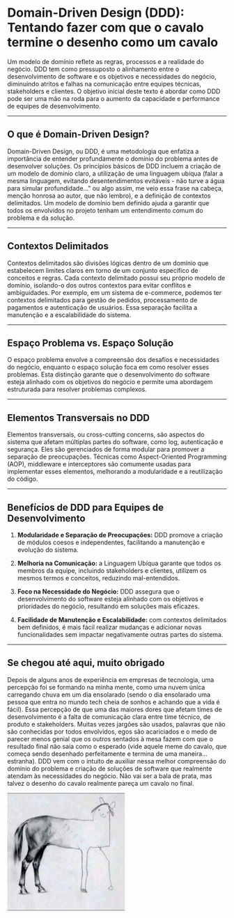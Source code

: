 # Domain-Driven Design (DDD): Tentando fazer com que o cavalo termine o desenho como um cavalo

Um modelo de domínio reflete as regras, processos e a realidade do negócio. DDD tem como pressuposto o alinhamento entre o desenvolvimento de software e os objetivos e necessidades do negócio, diminuindo atritos e falhas na comunicação entre equipes técnicas, stakeholders e clientes. O objetivo inicial deste texto é abordar como DDD pode ser uma mão na roda para o aumento da capacidade e performance de equipes de desenvolvimento.

---

## O que é Domain-Driven Design?

Domain-Driven Design, ou DDD, é uma metodologia que enfatiza a importância de entender profundamente o domínio do problema antes de desenvolver soluções. Os princípios básicos de DDD incluem a criação de um modelo de domínio claro, a utilização de uma linguagem ubíqua (falar a mesma linguagem, evitando desentendimentos evitáveis - não turve a água para simular profundidade..." ou algo assim, me veio essa frase na cabeça, menção honrosa ao autor, que não lembro), e a definição de contextos delimitados. Um modelo de domínio bem definido ajuda a garantir que todos os envolvidos no projeto tenham um entendimento comum do problema e da solução.

---

## Contextos Delimitados 

Contextos delimitados são divisões lógicas dentro de um domínio que estabelecem limites claros em torno de um conjunto específico de conceitos e regras. Cada contexto delimitado possui seu próprio modelo de domínio, isolando-o dos outros contextos para evitar conflitos e ambiguidades. Por exemplo, em um sistema de e-commerce, podemos ter contextos delimitados para gestão de pedidos, processamento de pagamentos e autenticação de usuários. Essa separação facilita a manutenção e a escalabilidade do sistema.

---

## Espaço Problema vs. Espaço Solução

O espaço problema envolve a compreensão dos desafios e necessidades do negócio, enquanto o espaço solução foca em como resolver esses problemas. Esta distinção garante que o desenvolvimento do software esteja alinhado com os objetivos do negócio e permite uma abordagem estruturada para resolver problemas complexos.

---

## Elementos Transversais no DDD

Elementos transversais, ou cross-cutting concerns, são aspectos do sistema que afetam múltiplas partes do software, como log, autenticação e segurança. Eles são gerenciados de forma modular para promover a separação de preocupações. Técnicas como Aspect-Oriented Programming (AOP), middleware e interceptores são comumente usadas para implementar esses elementos, melhorando a modularidade e a reutilização do código.

---

## Benefícios de DDD para Equipes de Desenvolvimento

1. **Modularidade e Separação de Preocupações:**  DDD promove a criação de módulos coesos e independentes, facilitando a manutenção e evolução do sistema.

2. **Melhoria na Comunicação:** a Linguagem Ubíqua garante que todos os membros da equipe, incluindo stakeholders e clientes, utilizem os mesmos termos e conceitos, reduzindo mal-entendidos.

3. **Foco na Necessidade do Negócio:** DDD assegura que o desenvolvimento do software esteja alinhado com os objetivos e prioridades do negócio, resultando em soluções mais eficazes.

4. **Facilidade de Manutenção e Escalabilidade:** com contextos delimitados bem definidos, é mais fácil realizar mudanças e adicionar novas funcionalidades sem impactar negativamente outras partes do sistema.

---

## Se chegou até aqui, muito obrigado

Depois de alguns anos de experiência em empresas de tecnologia, uma percepção foi se formando na minha mente, como uma nuvem única carregando chuva em um dia ensolarado (sendo o dia ensolarado uma pessoa que entra no mundo tech cheia de sonhos e achando que a vida é fácil). Essa percepção de que uma das maiores dores que afetam times de desenvolvimento é a falta de comunicação clara entre time técnico, de produto e stakeholders. Muitas vezes jargões são usados, palavras que não são conhecidas por todos envolvidos, egos são acariciados e o medo de parecer menos genial que os outros sentados à mesa fazem com que o resultado final não saia como o esperado (vide aquele meme do cavalo, que começa sendo desenhado perfeitamente e termina de uma maneira... estranha). DDD vem com o intuito de auxiliar nessa melhor compreensão do domínio do problema e criação de soluções de software que realmente atendam às necessidades do negócio. Não vai ser a bala de prata, mas talvez o desenho do cavalo realmente pareça um cavalo no final.

![Cavalo depre](cavalodai.jpg)
